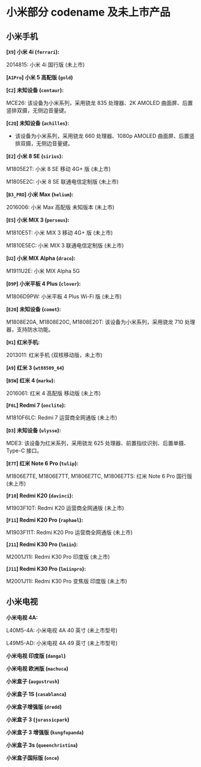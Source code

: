 # 小米部分 codename 及未上市产品

## 小米手机

**[`X9`] 小米 4i (`ferrari`):**

2014815: 小米 4i 国行版 (未上市)

**[`A1Pro`] 小米 5 高配版 (`gold`)**

**[`C2`] 未知设备 (`centaur`):**

MCE26: 该设备为小米系列，采用骁龙 835 处理器、2K AMOLED 曲面屏、后置竖排双摄，无侧边音量键。

**[`C2Q`] 未知设备 (`achilles`):**

- 该设备为小米系列，采用骁龙 660 处理器、1080p AMOLED 曲面屏、后置竖排双摄，无侧边音量键。

**[`E2`] 小米 8 SE (`sirius`):**

M1805E2T: 小米 8 SE 移动 4G+ 版 (未上市)

M1805E2C: 小米 8 SE 联通电信定制版 (未上市)

**[`B3_PRO`] 小米 Max (`helium`):**

2016006: 小米 Max 高配版 未知版本 (未上市)

**[`E5`] 小米 MIX 3 (`perseus`):**

M1810E5T: 小米 MIX 3 移动 4G+ 版 (未上市)

M1810E5EC: 小米 MIX 3 联通电信定制版 (未上市)

**[`U2`] 小米 MIX Alpha (`draco`):**

M1911U2E: 小米 MIX Alpha 5G

**[`D9P`] 小米平板 4 Plus (`clover`):**

M1806D9PW: 小米平板 4 Plus Wi-Fi 版 (未上市)

**[`E20`] 未知设备 (`comet`):**

M1808E20A, M1808E20C, M1808E20T: 该设备为小米系列，采用骁龙 710 处理器，支持防水功能。

**[`H1`] 红米手机:**

2013011: 红米手机 (双核移动版，未上市)

**[`A9`] 红米 3 (`wt88509_64`)**

**[`B5W`] 红米 4 (`markw`):**

2016061: 红米 4 高配版 移动版 (未上市)

**[`F6L`] Redmi 7 (`onclite`):**

M1810F6LC: Redmi 7 运营商全网通版 (未上市)

**[`D3`] 未知设备 (`ulysse`):**

MDE3: 该设备为红米系列，采用骁龙 625 处理器、前置指纹识别、后置单摄、Type-C 接口。

**[`E7T`] 红米 Note 6 Pro (`tulip`):**

M1806E7TE, M1806E7TT, M1806E7TC, M1806E7TS: 红米 Note 6 Pro 国行版 (未上市)

**[`F10`] Redmi K20 (`davinci`):**

M1903F10T: Redmi K20 运营商全网通版 (未上市)

**[`F11`] Redmi K20 Pro (`raphael`):**

M1903F11T: Redmi K20 Pro 运营商全网通版 (未上市)

**[`J11`] Redmi K30 Pro (`lmiin`):**

M2001J11I: Redmi K30 Pro 印度版 (未上市)

**[`J11`] Redmi K30 Pro (`lmiinpro`):**

M2001J11I: Redmi K30 Pro 变焦版 印度版 (未上市)

## 小米电视

**小米电视 4A:**

L40M5-4A: 小米电视 4A 40 英寸 (未上市型号)

L49M5-AD: 小米电视 4A 49 英寸 (未上市型号)

**小米电视 印度版 (`dangal`)**

**小米电视 欧洲版 (`machuca`)**

**小米盒子 (`augustrush`)**

**小米盒子 1S (`casablanca`)**

**小米盒子增强版 (`dredd`)**

**小米盒子 3 (`jurassicpark`)**

**小米盒子 3 增强版 (`kungfupanda`)**

**小米盒子 3s (`queenchristina`)**

**小米盒子国际版 (`once`)**
